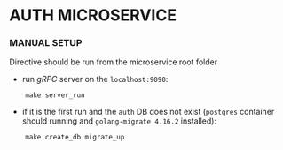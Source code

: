 # AUTH MICROSERVICE

### MANUAL SETUP

Directive should be run from the microservice root folder
- run *gRPC* server on the `localhost:9090`:
```
    make server_run
```
- if it is the first run and the `auth` DB does not exist (`postgres` container should running and `golang-migrate 4.16.2` installed): 
```
    make create_db migrate_up
```
